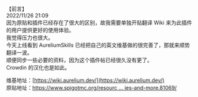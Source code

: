 【前言】  
2022/11/26 21:09  
因为原贴和插件已经存在了很大的区别，故我需要单独开贴翻译 Wiki 来为此插件的用户提供更好的使用体验。  
我觉得压力也很大。  
今天上线看到 AureliumSkills 已经把自己的英文维基做的很完善了，那就来顺势翻译一波。  
顺便同步一些必要的资料，因为这个插件帖已经很久没有更了。  
Crowdin 的汉化也是如此。  
  
维基地址：[https://wiki.aurelium.dev/](https://wiki.aurelium.dev/)  
原贴地址：[https://www.spigotmc.org/resourc … ies-and-more.81069/](https://www.spigotmc.org/resources/aurelium-skills-advanced-skills-stats-abilities-and-more.81069/)
